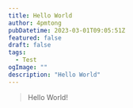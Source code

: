 ```yaml
---
title: Hello World
author: 4pmtong
pubDatetime: 2023-03-01T09:05:51Z
featured: false
draft: false
tags:
  - Test
ogImage: ""
description: "Hello World"
---
```


> Hello World!

